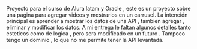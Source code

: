 Proyecto para el curso de Alura latam y Oracle , este es un proyecto sobre una pagina para agregar videos y mostrarlos en un carrusel. 
La intención principal es aprender a mostrar los datos de una API , tambien agregar , eliminar y modificar los datos.
A mi entrega le faltan algunos detalles tanto esteticos como de logica , pero sera modificado en un futuro . 
Tampoco tengo un dominio , lo que no me permite tener la API levantada.
